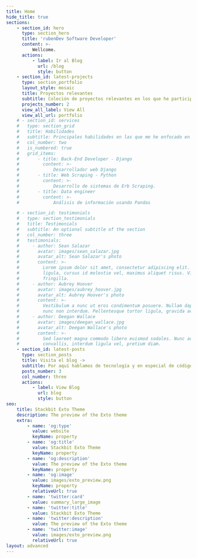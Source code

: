 ```yaml
---
title: Home
hide_title: true
sections:
    - section_id: hero
      type: section_hero
      title: 'rubenDev Software Developer'
      content: >-
          Wellcome.
      actions:
          - label: Ir al Blog
            url: /blog
            style: button
    - section_id: latest-projects
      type: section_portfolio
      layout_style: mosaic
      title: Proyectos relevantes
      subtitle: Coleción de proyectos relevantes en los que he participado o construido.
      projects_number: 2
      view_all_label: View All
      view_all_url: portfolio
    # - section_id: services
    #   type: section_grid
    #   title: Habilidades
    #   subtitle: Principales habilidades en las que me he enfocado en desarrollar más a profundidad.
    #   col_number: two
    #   is_numbered: true
    #   grid_items:
    #       - title: Back-End Developer - Django
    #         content: >-
    #             Desarrollador web Django
    #       - title: Web Scraping - Python
    #         content: >-
    #             Desarrollo de sistemas de Erb Scraping.
    #       - title: Data engineer
    #         content: >-
    #             Análisis de información usando Pandas

    # - section_id: testimonials
    #   type: section_testimonials
    #   title: Testimonials
    #   subtitle: An optional subtitle of the section
    #   col_number: three
    #   testimonials:
    #     - author: Sean Salazar
    #       avatar: images/sean_salazar.jpg
    #       avatar_alt: Sean Salazar's photo
    #       content: >-
    #         Lorem ipsum dolor sit amet, consectetur adipiscing elit. Donec nisl
    #         ligula, cursus id molestie vel, maximus aliquet risus. Vivamus in nibh
    #         fringilla.
    #     - author: Aubrey Hoover
    #       avatar: images/aubrey_hoover.jpg
    #       avatar_alt: Aubrey Hoover's photo
    #       content: >-
    #         Vestibulum a nunc ut eros condimentum posuere. Nullam dapibus quis
    #         nunc non interdum. Pellentesque tortor ligula, gravida ac commodo eu.
    #     - author: Deegan Wallace
    #       avatar: images/deegan_wallace.jpg
    #       avatar_alt: Deegan Wallace's photo
    #       content: >-
    #         Sed laoreet magna commodo libero euismod sodales. Nunc ac libero
    #         convallis, interdum ligula vel, pretium diam.
    - section_id: latest-posts
      type: section_posts
      title: Visita el blog ->
      subtitle: Por aquí hablamos de tecnología y en especial de código, bienvenido...
      posts_number: 3
      col_number: three
      actions:
          - label: View Blog
            url: blog
            style: button
seo:
    title: Stackbit Exto Theme
    description: The preview of the Exto theme
    extra:
        - name: 'og:type'
          value: website
          keyName: property
        - name: 'og:title'
          value: Stackbit Exto Theme
          keyName: property
        - name: 'og:description'
          value: The preview of the Exto theme
          keyName: property
        - name: 'og:image'
          value: images/exto_preview.png
          keyName: property
          relativeUrl: true
        - name: 'twitter:card'
          value: summary_large_image
        - name: 'twitter:title'
          value: Stackbit Exto Theme
        - name: 'twitter:description'
          value: The preview of the Exto theme
        - name: 'twitter:image'
          value: images/exto_preview.png
          relativeUrl: true
layout: advanced
---
```

